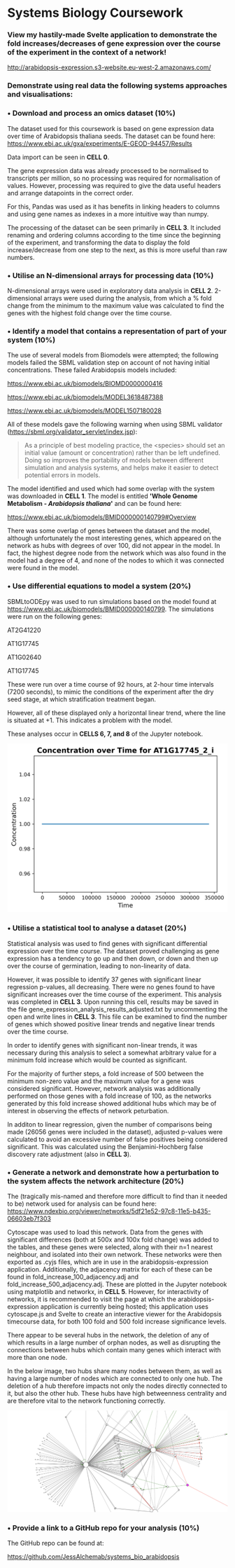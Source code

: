 # Systems Biology Coursework

### View my hastily-made Svelte application to demonstrate the fold increases/decreases of gene expression over the course of the experiment in the context of a network!

http://arabidopsis-expression.s3-website.eu-west-2.amazonaws.com/

### Demonstrate using real data the following systems approaches and visualisations:

### • Download and process an omics dataset (10%)

The dataset used for this coursework is based on gene expression data over time of
Arabidopsis thaliana seeds. The dataset can be found here:
https://www.ebi.ac.uk/gxa/experiments/E-GEOD-94457/Results

Data import can be seen in **CELL 0**.

The gene expression data was already processed to be normalised to transcripts per million,
so no processing was required for normalisation of values. However, processing was required
to give the data useful headers and arrange datapoints in the correct order.

For this, Pandas was used as it has benefits in linking headers to columns and using gene names
as indexes in a more intuitive way than numpy.

The processing of the dataset can be seen primarily in **CELL 3**. It included renaming and ordering
columns according to the time since the beginning of the experiment, and transforming the data to
display the fold increase/decrease from one step to the next, as this is more useful than raw numbers.

### • Utilise an N-dimensional arrays for processing data (10%)

N-dimensional arrays were used in exploratory data analysis in **CELL 2**. 2-dimensional arrays
were used during the analysis, from which a % fold change from the minimum to the maximum value
was calculated to find the genes with the highest fold change over the time course.

### • Identify a model that contains a representation of part of your system (10%)

The use of several models from Biomodels were attempted; the following models
failed the SBML validation step on account of not having initial concentrations.
These failed Arabidopsis models included:

https://www.ebi.ac.uk/biomodels/BIOMD0000000416

https://www.ebi.ac.uk/biomodels/MODEL3618487388

https://www.ebi.ac.uk/biomodels/MODEL1507180028

All of these models gave the following warning when using SBML validator (https://sbml.org/validator_servlet/index.jsp):

> As a principle of best modeling practice, the \<species\> should set an initial value (amount or concentration) rather than be left undefined. Doing so improves the portability of models between different simulation and analysis systems, and helps make it easier to detect potential errors in models.

The model identified and used which had some overlap with the system was downloaded in **CELL 1**. The
model is entitled **'Whole Genome Metabolism - _Arabidopsis thaliana_'** and can be found here:

https://www.ebi.ac.uk/biomodels/BMID000000140799#Overview

There was some overlap of genes between the dataset and the model, although unfortunately
the most interesting genes, which appeared on the network as hubs with degrees of over 100,
did not appear in the model. In fact, the highest degree node from the network which was
also found in the model had a degree of 4, and none of the nodes to which it was connected
were found in the model.

### • Use differential equations to model a system (20%)

SBMLtoODEpy was used to run simulations based on the model found at https://www.ebi.ac.uk/biomodels/BMID000000140799. The simulations were
run on the following genes:

AT2G41220

AT1G17745

AT1G02640

AT1G17745

These were run over a time course of 92 hours, at 2-hour time intervals (7200 seconds), to
mimic the conditions of the experiment after the dry seed stage, at which stratification
treatment began.

However, all of these displayed only a horizontal linear trend, where the line is situated at +1.
This indicates a problem with the model.

These analyses occur in **CELLS 6, 7, and 8** of the Jupyter notebook.

![AT1G17745 linear graph](images/AT1G17745_2_i.png)

### • Utilise a statistical tool to analyse a dataset (20%)

Statistical analysis was used to find genes with significant differential expression over
the time course. The dataset proved challenging as gene expression has a tendency to go up
and then down, or down and then up over the course of germination, leading to non-linearity
of data.

However, it was possible to identify 37 genes with significant linear regression p-values, all decreasing.
There were no genes found to have significant increases over the time course of the experiment.
This analysis was completed in **CELL 3**. Upon running this cell, results may be saved in the file
gene_expression_analysis_results_adjusted.txt by uncommenting the open and write lines in **CELL 3**.
This file can be examined to find the number of genes which showed positive linear trends and negative linear
trends over the time course.

In order to identify genes with significant non-linear trends, it was necessary during this analysis
to select a somewhat arbitrary value for a minimum fold increase which would be counted as significant.

For the majority of further steps, a fold increase of 500 between the minimum non-zero value and the maximum value
for a gene was considered significant. However, network analysis was additionally performed on those genes
with a fold increase of 100, as the networks generated by this fold increase showed additional hubs which
may be of interest in observing the effects of network peturbation.

In additon to linear regression, given the number of comparisons being made (26056 genes were included in the dataset),
adjusted p-values were calculated to avoid an excessive number of false positives being considered significant. This
was calculated using the Benjamini-Hochberg false discovery rate adjustment (also in **CELL 3**).

### • Generate a network and demonstrate how a perturbation to the system affects the network architecture (20%)

The (tragically mis-named and therefore more difficult to find than it needed to be) network used for analysis can
be found here:
https://www.ndexbio.org/viewer/networks/5df21e52-97c8-11e5-b435-06603eb7f303

Cytoscape was used to load this network. Data from the genes with significant differences (both at 500x and 100x fold
change) was added to the tables, and these genes were selected, along with their n=1 nearest neighbour, and isolated
into their own network. These networks were then exported as .cyjs files, which are in use in the arabidopsis-expression
application. Additionally, the adjacency matrix for each of these can be found in fold_increase_100_adjacency.adj and
fold_increase_500_adjacency.adj. These are plotted in the Jupyter notebook using matplotlib and networkx, in **CELL 5**.
However, for interactivity of networks, it is recommended to visit the page at which the arabidopsis-expression application
is currently being hosted; this application uses cytoscape.js and Svelte to create an interactive viewer for the
Arabidopsis timecourse data, for both 100 fold and 500 fold increase significance levels.

There appear to be several hubs in the network, the deletion of any of which results in a large number of orphan
nodes, as well as disrupting the connections between hubs which contain many genes which interact with more than one
node.

In the below image, two hubs share many nodes between them, as well as having a large number of nodes which are
connected to only one hub. The deletion of a hub therefore impacts not only the nodes directly connected
to it, but also the other hub. These hubs have high betweenness centrality and are therefore vital to the network
functioning correctly.

![hubs image](images/network_image.png)

### • Provide a link to a GitHub repo for your analysis (10%)

The GitHub repo can be found at:

https://github.com/JessAlchemab/systems_bio_arabidopsis
